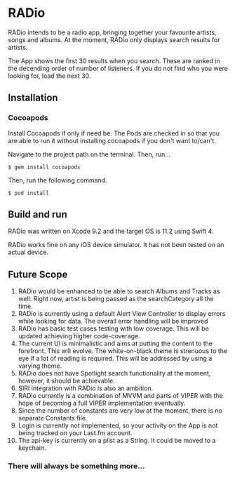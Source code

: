 #  RADio

RADio intends to be a radio app, bringing together your favourite artists, songs and albums.
At the moment, RADio only displays search results for artists.

The App shows the first 30 results when you search. These are ranked in the decending order of number of listeners. If you do not find who you were looking for, load the next 30.

## Installation ##

### Cocoapods ###

Install Cocoapods if only if need be. The Pods are checked in so that you are able to run it without installing cocoapods if you don't want to/can't. 

Navigate to the project path on the terminal. Then, run...

`$ gem install cocoapods`

Then, run the following command.

`$ pod install`

## Build and run ##

RADio was written on Xcode 9.2 and the target OS is 11.2 using Swift 4.

RADio works fine on any iOS device simulator. It has not been tested on an actual device.

## Future Scope ##
1. RADio would be enhanced to be able to search Albums and Tracks as well. Right now, artist is being passed as the searchCategory all the time.
2. RADio is currently using a default Alert View Controller to display errors while looking for data. The overall error handling will be improved
3. RADio has basic test cases testing with low coverage. This will be updated achieving higher code-coverage.
4. The current UI is minimalistic and aims at putting the content to the forefront. This will evolve. The white-on-black theme is strenuous to the eye if a lot of reading is required. This will be addressed by using a varying theme.
5. RADio does not have Spotlight search functionality at the moment, however, it should be achievable.
6. SIRI integration with RADio is also an ambition.
7. RADio currently is a combination of MVVM and parts of VIPER with the hope of becoming a full VIPER implementation eventually.
8. Since the number of constants are very low at the moment, there is no separate Constants file.
9. Login is currently not implemented, so your activity on the App is not being tracked on your Last.fm account.
10. The api-key is currently on a plist as a String. It could be moved to a keychain.

### There will always be something more... ###




